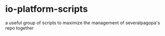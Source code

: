# io-platform-scripts
a useful group of scripts to maximize the management of severalpagopa's repo together
